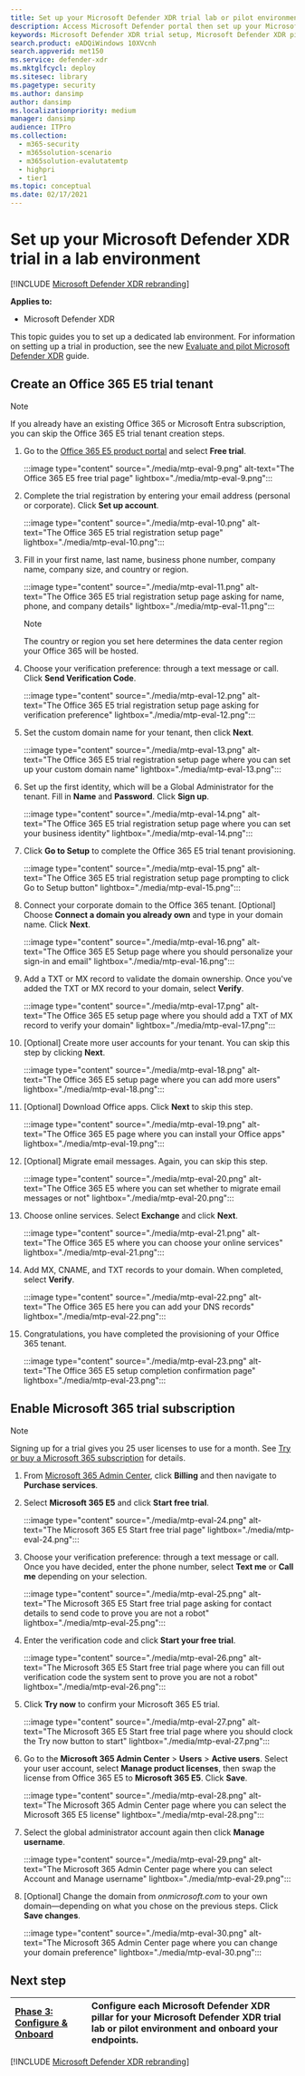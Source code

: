 ```yaml
---
title: Set up your Microsoft Defender XDR trial lab or pilot environment
description: Access Microsoft Defender portal then set up your Microsoft Defender XDR trial lab environment
keywords: Microsoft Defender XDR trial setup, Microsoft Defender XDR pilot setup, try Microsoft Defender XDR, Microsoft Defender XDR evaluation lab setup
search.product: eADQiWindows 10XVcnh
search.appverid: met150
ms.service: defender-xdr
ms.mktglfcycl: deploy
ms.sitesec: library
ms.pagetype: security
ms.author: dansimp
author: dansimp
ms.localizationpriority: medium
manager: dansimp
audience: ITPro
ms.collection:
  - m365-security
  - m365solution-scenario
  - m365solution-evalutatemtp
  - highpri
  - tier1
ms.topic: conceptual
ms.date: 02/17/2021
---
```


# Set up your Microsoft Defender XDR trial in a lab environment

[!INCLUDE [Microsoft Defender XDR rebranding](../includes/microsoft-defender.md)]

**Applies to:**
- Microsoft Defender XDR

This topic guides you to set up a dedicated lab environment. For information on setting up a trial in production, see the new [Evaluate and pilot Microsoft Defender XDR](eval-overview.md) guide.

## Create an Office 365 E5 trial tenant

> [!NOTE]
> If you already have an existing Office 365 or Microsoft Entra subscription, you can skip the Office 365 E5 trial tenant creation steps.

1. Go to the [Office 365 E5 product portal](https://www.microsoft.com/microsoft-365/business/office-365-enterprise-e5-business-software?activetab=pivot%3aoverviewtab) and select **Free trial**.

   :::image type="content" source="./media/mtp-eval-9.png" alt-text="The Office 365 E5 free trial page" lightbox="./media/mtp-eval-9.png":::

2. Complete the trial registration by entering your email address (personal or corporate). Click **Set up account**.

   :::image type="content" source="./media/mtp-eval-10.png" alt-text="The Office 365 E5 trial registration setup page" lightbox="./media/mtp-eval-10.png":::

3. Fill in your first name, last name, business phone number, company name, company size, and country or region.

   :::image type="content" source="./media/mtp-eval-11.png" alt-text="The Office 365 E5 trial registration setup page asking for name, phone, and company details" lightbox="./media/mtp-eval-11.png":::

   > [!NOTE]
   > The country or region you set here determines the data center region your Office 365 will be hosted.

4. Choose your verification preference: through a text message or call. Click **Send Verification Code**.

   :::image type="content" source="./media/mtp-eval-12.png" alt-text="The Office 365 E5 trial registration setup page asking for verification preference" lightbox="./media/mtp-eval-12.png":::

5. Set the custom domain name for your tenant, then click **Next**.

   :::image type="content" source="./media/mtp-eval-13.png" alt-text="The Office 365 E5 trial registration setup page where you can set up your custom domain name" lightbox="./media/mtp-eval-13.png":::

6. Set up the first identity, which will be a Global Administrator for the tenant. Fill in **Name** and **Password**. Click **Sign up**.

   :::image type="content" source="./media/mtp-eval-14.png" alt-text="The Office 365 E5 trial registration setup page where you can set your business identity" lightbox="./media/mtp-eval-14.png":::

7. Click **Go to Setup** to complete the Office 365 E5 trial tenant provisioning.

   :::image type="content" source="./media/mtp-eval-15.png" alt-text="The Office 365 E5 trial registration setup page prompting to click Go to Setup button" lightbox="./media/mtp-eval-15.png":::

8. Connect your corporate domain to the Office 365 tenant. [Optional] Choose **Connect a domain you already own** and type in your domain name. Click **Next**.

   :::image type="content" source="./media/mtp-eval-16.png" alt-text="The Office 365 E5 Setup page where you should personalize your sign-in and email" lightbox="./media/mtp-eval-16.png":::

9. Add a TXT or MX record to validate the domain ownership. Once you've added the TXT or MX record to your domain, select **Verify**.

   :::image type="content" source="./media/mtp-eval-17.png" alt-text="The Office 365 E5 setup page where you should add a TXT of MX record to verify your domain" lightbox="./media/mtp-eval-17.png":::

10. [Optional] Create more user accounts for your tenant. You can skip this step by clicking **Next**.

    :::image type="content" source="./media/mtp-eval-18.png" alt-text="The Office 365 E5 setup page where you can add more users" lightbox="./media/mtp-eval-18.png":::

11. [Optional] Download Office apps. Click **Next** to skip this step.

    :::image type="content" source="./media/mtp-eval-19.png" alt-text="The Office 365 E5 page where you can install your Office apps" lightbox="./media/mtp-eval-19.png":::

12. [Optional] Migrate email messages. Again, you can skip this step.

    :::image type="content" source="./media/mtp-eval-20.png" alt-text="The Office 365 E5 where you can set whether to migrate email messages or not" lightbox="./media/mtp-eval-20.png":::

13. Choose online services. Select **Exchange** and click **Next**.

    :::image type="content" source="./media/mtp-eval-21.png" alt-text="The Office 365 E5 where you can choose your online services" lightbox="./media/mtp-eval-21.png":::

14. Add MX, CNAME, and TXT records to your domain. When completed, select **Verify**.

    :::image type="content" source="./media/mtp-eval-22.png" alt-text="The Office 365 E5 here you can add your DNS records" lightbox="./media/mtp-eval-22.png":::

15. Congratulations, you have completed the provisioning of your Office 365 tenant.

    :::image type="content" source="./media/mtp-eval-23.png" alt-text="The Office 365 E5 setup completion confirmation page" lightbox="./media/mtp-eval-23.png":::

## Enable Microsoft 365 trial subscription

> [!NOTE]
> Signing up for a trial gives you 25 user licenses to use for a month. See [Try or buy a Microsoft 365 subscription](/Microsoft-365/commerce/try-or-buy-microsoft-365) for details.

1. From [Microsoft 365 Admin Center](https://admin.microsoft.com/), click **Billing** and then navigate to **Purchase services**.

2. Select **Microsoft 365 E5** and click **Start free trial**.

   :::image type="content" source="./media/mtp-eval-24.png" alt-text="The Microsoft 365 E5 Start free trial page" lightbox="./media/mtp-eval-24.png":::

3. Choose your verification preference: through a text message or call. Once you have decided, enter the phone number, select **Text me** or **Call me** depending on your selection.

   :::image type="content" source="./media/mtp-eval-25.png" alt-text="The Microsoft 365 E5 Start free trial page asking for contact details to send code to prove you are not a robot" lightbox="./media/mtp-eval-25.png":::

4. Enter the verification code and click **Start your free trial**.

   :::image type="content" source="./media/mtp-eval-26.png" alt-text="The Microsoft 365 E5 Start free trial page where you can fill out verification code the system sent to prove you are not a robot" lightbox="./media/mtp-eval-26.png":::

5. Click **Try now** to confirm your Microsoft 365 E5 trial.

   :::image type="content" source="./media/mtp-eval-27.png" alt-text="The Microsoft 365 E5 Start free trial page where you should clock the Try now button to start" lightbox="./media/mtp-eval-27.png":::

6. Go to the **Microsoft 365 Admin Center** > **Users** > **Active users**. Select your user account, select **Manage product licenses**, then swap the license from Office 365 E5 to **Microsoft 365 E5**. Click **Save**.

   :::image type="content" source="./media/mtp-eval-28.png" alt-text="The Microsoft 365 Admin Center page where you can select the Microsoft 365 E5 license" lightbox="./media/mtp-eval-28.png":::

7. Select the global administrator account again then click **Manage username**.

   :::image type="content" source="./media/mtp-eval-29.png" alt-text="The Microsoft 365 Admin Center page where you can select Account and Manage username" lightbox="./media/mtp-eval-29.png":::

8. [Optional] Change the domain from *onmicrosoft.com* to your own domain—depending on what you chose on the previous steps. Click **Save changes**.

   :::image type="content" source="./media/mtp-eval-30.png" alt-text="The Microsoft 365 Admin Center page where you can change your domain preference" lightbox="./media/mtp-eval-30.png":::

## Next step

|[Phase 3: Configure & Onboard](config-m365d-eval.md) | Configure each Microsoft Defender XDR pillar for your Microsoft Defender XDR trial lab or pilot environment and onboard your endpoints.
|:-------|:-----|
[!INCLUDE [Microsoft Defender XDR rebranding](../includes/defender-m3d-techcommunity.md)]
